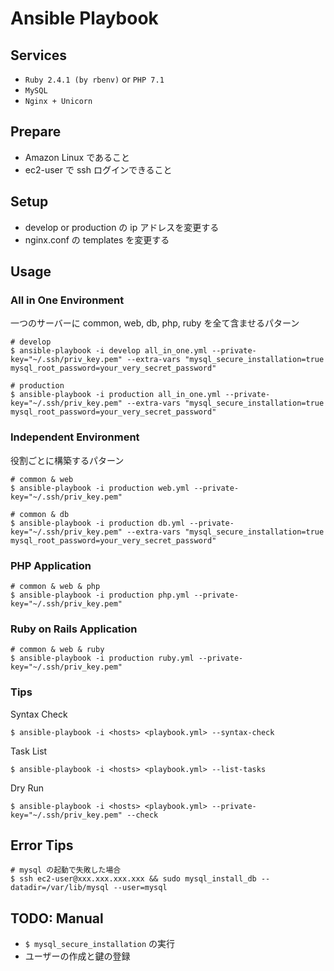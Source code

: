 # Ansible Playbook

## Services
- `Ruby 2.4.1 (by rbenv)` or `PHP 7.1`
- `MySQL`
- `Nginx + Unicorn`

## Prepare
- Amazon Linux であること
- ec2-user で ssh ログインできること

## Setup
- develop or production の ip アドレスを変更する
- nginx.conf の templates を変更する

## Usage

### All in One Environment

一つのサーバーに common, web, db, php, ruby を全て含ませるパターン

    # develop
    $ ansible-playbook -i develop all_in_one.yml --private-key="~/.ssh/priv_key.pem" --extra-vars "mysql_secure_installation=true mysql_root_password=your_very_secret_password"

    # production
    $ ansible-playbook -i production all_in_one.yml --private-key="~/.ssh/priv_key.pem" --extra-vars "mysql_secure_installation=true mysql_root_password=your_very_secret_password"

### Independent Environment

役割ごとに構築するパターン

    # common & web
    $ ansible-playbook -i production web.yml --private-key="~/.ssh/priv_key.pem"

    # common & db
    $ ansible-playbook -i production db.yml --private-key="~/.ssh/priv_key.pem" --extra-vars "mysql_secure_installation=true mysql_root_password=your_very_secret_password"

### PHP Application

    # common & web & php
    $ ansible-playbook -i production php.yml --private-key="~/.ssh/priv_key.pem"

### Ruby on Rails Application

    # common & web & ruby
    $ ansible-playbook -i production ruby.yml --private-key="~/.ssh/priv_key.pem"

### Tips

Syntax Check

    $ ansible-playbook -i <hosts> <playbook.yml> --syntax-check

Task List

    $ ansible-playbook -i <hosts> <playbook.yml> --list-tasks

Dry Run

    $ ansible-playbook -i <hosts> <playbook.yml> --private-key="~/.ssh/priv_key.pem" --check

## Error Tips

    # mysql の起動で失敗した場合
    $ ssh ec2-user@xxx.xxx.xxx.xxx && sudo mysql_install_db --datadir=/var/lib/mysql --user=mysql

## TODO: Manual
- `$ mysql_secure_installation` の実行
- ユーザーの作成と鍵の登録
